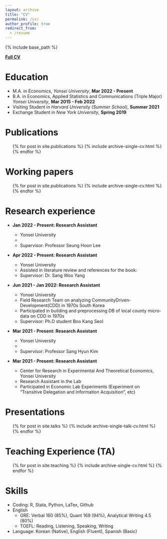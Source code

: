```yaml
---
layout: archive
title: "CV"
permalink: /cv/
author_profile: true
redirect_from:
  - /resume
---
```


{% include base_path %}

[**Full CV**](http://himakun.github.io/files/Kent_Kim_CV.pdf)

Education
======
* M.A. in Economics, *Yonsei University*, **Mar 2022 - Present**
* B.A. in Economics, Applied Statistics and Communications (Triple Major) *Yonsei University*, **Mar 2015 - Feb 2022**
* Visiting Student in *Harvard University (Summer School)*, **Summer 2021**
* Exchange Student in *New York University*, **Spring 2019**

Publications
======
  <ul>{% for post in site.publications %}
    {% include archive-single-cv.html %}
  {% endfor %}</ul>

Working papers
======
  <ul>{% for post in site.publications %}
    {% include archive-single-cv.html %}
  {% endfor %}</ul>

Research experience
======
* **Jan 2022 - Present: Research Assistant**
  * Yonsei University
  * 
  * Supervisor: Professor Seung Hoon Lee


* **Apr 2022 - Present: Research Assistant**
  * Yonsei University
  * Assisted in literature review and references for the book:
  * Supervisor: Dr. Sang Woo Yang 


* **Jun 2021 - Jan 2022: Research Assistant**
  * Yonsei University
  * Field Research Team on analyzing Community­Driven­Development(CDD) in 1970s South Korea
  * Participated in building and preprocessing DB of local county micro­data on CDD in 1970s
  * Supervisor: Ph.D student Boo Kang Seol 


* **Mar 2021 - Present: Research Assistant**
  * Yonsei University
  * 
  * Supervisor: Professor Sang Hyun Kim


* **Mar 2021 - Present: Research Assistant**
  * Center for Research in Experimental And Theoretical Economics, Yonsei University
  * Research Assistant in the Lab
  * Participated in Economic Lab Experiments (Experiment on “Transitive Delegation and Information Acquisition”, etc)


Presentations
======
  <ul>{% for post in site.talks %}
    {% include archive-single-talk-cv.html %}
  {% endfor %}</ul>
  
  
Teaching Experience (TA)
======
  <ul>{% for post in site.teaching %}
    {% include archive-single-cv.html %}
  {% endfor %}</ul>
  

Skills
======
* Coding: R, Stata, Python, LaTex, Github
* English
  * GRE: Verbal 160 (85%), Quant 169 (94%), Analytical Writing 4.5 (80%) 
  * TOEFL: Reading, Listening, Speaking, Writing
* Language: Korean (Native), English (Fluent), Spanish (Basic)
